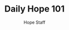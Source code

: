 ---
image: /assets/img/daily-hope-default-artwork.png
title: Daily Hope 101
number: 101
categories:
  - Daily Hope
author: Hope Staff
notes: Daily Hope 101
embed: >-
  <iframe style="border-radius:12px" src="https://open.spotify.com/embed/episode/6IrcchARa7APsKDPLe08a4?utm_source=generator" width="100%" height="152" frameBorder="0" allowfullscreen="" allow="autoplay; clipboard-write; encrypted-media; fullscreen; picture-in-picture" loading="lazy"></iframe>
---